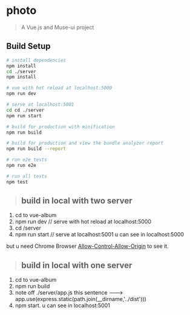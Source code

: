 # photo

> A Vue.js and Muse-ui project

## Build Setup

``` bash
# install dependencies
npm install
cd ./server
npm install

# vue with hot reload at localhost:5000
npm run dev

# serve at localhost:5001
cd cd ./server
npm run start

# build for production with minification
npm run build

# build for production and view the bundle analyzer report
npm run build --report

# run e2e tests
npm run e2e

# run all tests
npm test
```
>## build in local with two server

1. cd to vue-album
2. npm run dev  // serve with hot reload at localhost:5000
3. cd /server
4. npm run start // serve  at localhost:5001
u can see in localhost:5000

but u need Chrome Browser [Allow-Control-Allow-Origin](https://chrome.google.com/webstore/detail/allow-control-allow-origi/nlfbmbojpeacfghkpbjhddihlkkiljbi) to see it.

>## build in local with one server

1. cd to vue-album
2. npm run build
3. note off ./server/app.js this sentence --->  app.use(express.static(path.join(__dirname,'../dist')))
4. npm start.
u can see in localhost:5001

